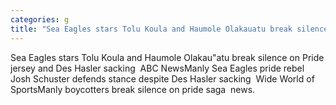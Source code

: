 ```yaml
---
categories: g
title: "Sea Eagles stars Tolu Koula and Haumole Olakauatu break silence on Pride jersey and Des Hasler sacking  ABC News"
---
```

Sea Eagles stars Tolu Koula and Haumole Olakau"atu break silence on Pride jersey and Des Hasler sacking&nbsp;&nbsp;ABC NewsManly Sea Eagles pride rebel Josh Schuster defends stance despite Des Hasler sacking&nbsp;&nbsp;Wide World of SportsManly boycotters break silence on pride saga&nbsp;&nbsp;news.
